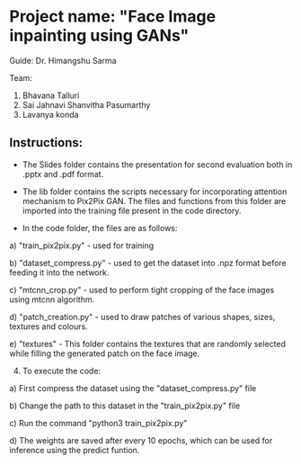 # Project name: "Face Image inpainting using GANs"

Guide: Dr. Himangshu Sarma


Team:

1. Bhavana Talluri
2. Sai Jahnavi Shanvitha Pasumarthy
3. Lavanya konda




## Instructions:

- The Slides folder contains the presentation for second evaluation both in .pptx and .pdf format.

- The lib folder contains the scripts necessary for incorporating attention mechanism to Pix2Pix GAN. The files and functions from this folder are imported into the training file present in the code directory.

- In the code folder, the files are as follows:

a) "train_pix2pix.py" - used for training

b) "dataset_compress.py" - used to get the dataset into .npz format before feeding it into the network.

c) "mtcnn_crop.py" - used to perform tight cropping of the face images using mtcnn algorithm.

d) "patch_creation.py" - used to draw patches of various shapes, sizes, textures and colours. 

e) "textures" - This folder contains the textures that are randomly selected while filling the generated patch on the face image.

4. To execute the code:

a) First compress the dataset using the "dataset_compress.py" file

b) Change the path to this dataset in the "train_pix2pix.py" file

c) Run the command "python3 train_pix2pix.py"

d) The weights are saved after every 10 epochs, which can be used for inference using the predict funtion.

